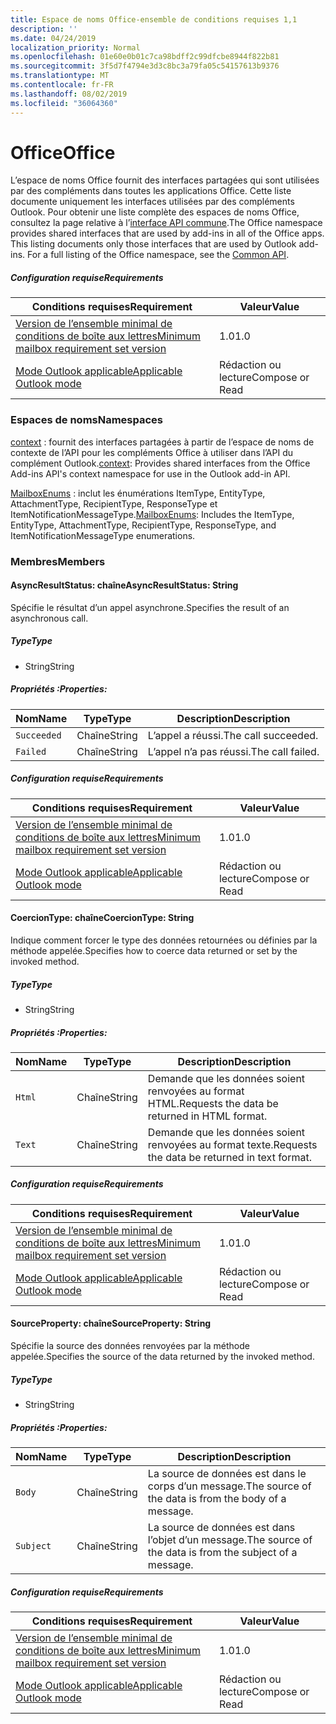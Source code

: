 ```yaml
---
title: Espace de noms Office-ensemble de conditions requises 1,1
description: ''
ms.date: 04/24/2019
localization_priority: Normal
ms.openlocfilehash: 01e60e0b01c7ca98bdff2c99dfcbe8944f822b81
ms.sourcegitcommit: 3f5d7f4794e3d3c8bc3a79fa05c54157613b9376
ms.translationtype: MT
ms.contentlocale: fr-FR
ms.lasthandoff: 08/02/2019
ms.locfileid: "36064360"
---
```

# <a name="office"></a><span data-ttu-id="82569-102">Office</span><span class="sxs-lookup"><span data-stu-id="82569-102">Office</span></span>

<span data-ttu-id="82569-p101">L’espace de noms Office fournit des interfaces partagées qui sont utilisées par des compléments dans toutes les applications Office. Cette liste documente uniquement les interfaces utilisées par des compléments Outlook. Pour obtenir une liste complète des espaces de noms Office, consultez la page relative à l’[interface API commune](/javascript/api/office).</span><span class="sxs-lookup"><span data-stu-id="82569-p101">The Office namespace provides shared interfaces that are used by add-ins in all of the Office apps. This listing documents only those interfaces that are used by Outlook add-ins. For a full listing of the Office namespace, see the [Common API](/javascript/api/office).</span></span>

##### <a name="requirements"></a><span data-ttu-id="82569-105">Configuration requise</span><span class="sxs-lookup"><span data-stu-id="82569-105">Requirements</span></span>

|<span data-ttu-id="82569-106">Conditions requises</span><span class="sxs-lookup"><span data-stu-id="82569-106">Requirement</span></span>| <span data-ttu-id="82569-107">Valeur</span><span class="sxs-lookup"><span data-stu-id="82569-107">Value</span></span>|
|---|---|
|[<span data-ttu-id="82569-108">Version de l’ensemble minimal de conditions de boîte aux lettres</span><span class="sxs-lookup"><span data-stu-id="82569-108">Minimum mailbox requirement set version</span></span>](/office/dev/add-ins/reference/requirement-sets/outlook-api-requirement-sets)| <span data-ttu-id="82569-109">1.0</span><span class="sxs-lookup"><span data-stu-id="82569-109">1.0</span></span>|
|[<span data-ttu-id="82569-110">Mode Outlook applicable</span><span class="sxs-lookup"><span data-stu-id="82569-110">Applicable Outlook mode</span></span>](/outlook/add-ins/#extension-points)| <span data-ttu-id="82569-111">Rédaction ou lecture</span><span class="sxs-lookup"><span data-stu-id="82569-111">Compose or Read</span></span>|

### <a name="namespaces"></a><span data-ttu-id="82569-112">Espaces de noms</span><span class="sxs-lookup"><span data-stu-id="82569-112">Namespaces</span></span>

<span data-ttu-id="82569-113">[context](office.context.md) : fournit des interfaces partagées à partir de l’espace de noms de contexte de l’API pour les compléments Office à utiliser dans l’API du complément Outlook.</span><span class="sxs-lookup"><span data-stu-id="82569-113">[context](office.context.md): Provides shared interfaces from the Office Add-ins API's context namespace for use in the Outlook add-in API.</span></span>

<span data-ttu-id="82569-114">[MailboxEnums](/javascript/api/outlook/office.mailboxenums.attachmenttype?view=outlook-js-1.1) : inclut les énumérations ItemType, EntityType, AttachmentType, RecipientType, ResponseType et ItemNotificationMessageType.</span><span class="sxs-lookup"><span data-stu-id="82569-114">[MailboxEnums](/javascript/api/outlook/office.mailboxenums.attachmenttype?view=outlook-js-1.1): Includes the ItemType, EntityType, AttachmentType, RecipientType, ResponseType, and ItemNotificationMessageType enumerations.</span></span>

### <a name="members"></a><span data-ttu-id="82569-115">Membres</span><span class="sxs-lookup"><span data-stu-id="82569-115">Members</span></span>

#### <a name="asyncresultstatus-string"></a><span data-ttu-id="82569-116">AsyncResultStatus: chaîne</span><span class="sxs-lookup"><span data-stu-id="82569-116">AsyncResultStatus: String</span></span>

<span data-ttu-id="82569-117">Spécifie le résultat d’un appel asynchrone.</span><span class="sxs-lookup"><span data-stu-id="82569-117">Specifies the result of an asynchronous call.</span></span>

##### <a name="type"></a><span data-ttu-id="82569-118">Type</span><span class="sxs-lookup"><span data-stu-id="82569-118">Type</span></span>

*   <span data-ttu-id="82569-119">String</span><span class="sxs-lookup"><span data-stu-id="82569-119">String</span></span>

##### <a name="properties"></a><span data-ttu-id="82569-120">Propriétés :</span><span class="sxs-lookup"><span data-stu-id="82569-120">Properties:</span></span>

|<span data-ttu-id="82569-121">Nom</span><span class="sxs-lookup"><span data-stu-id="82569-121">Name</span></span>| <span data-ttu-id="82569-122">Type</span><span class="sxs-lookup"><span data-stu-id="82569-122">Type</span></span>| <span data-ttu-id="82569-123">Description</span><span class="sxs-lookup"><span data-stu-id="82569-123">Description</span></span>|
|---|---|---|
|`Succeeded`| <span data-ttu-id="82569-124">Chaîne</span><span class="sxs-lookup"><span data-stu-id="82569-124">String</span></span>|<span data-ttu-id="82569-125">L’appel a réussi.</span><span class="sxs-lookup"><span data-stu-id="82569-125">The call succeeded.</span></span>|
|`Failed`| <span data-ttu-id="82569-126">Chaîne</span><span class="sxs-lookup"><span data-stu-id="82569-126">String</span></span>|<span data-ttu-id="82569-127">L’appel n’a pas réussi.</span><span class="sxs-lookup"><span data-stu-id="82569-127">The call failed.</span></span>|

##### <a name="requirements"></a><span data-ttu-id="82569-128">Configuration requise</span><span class="sxs-lookup"><span data-stu-id="82569-128">Requirements</span></span>

|<span data-ttu-id="82569-129">Conditions requises</span><span class="sxs-lookup"><span data-stu-id="82569-129">Requirement</span></span>| <span data-ttu-id="82569-130">Valeur</span><span class="sxs-lookup"><span data-stu-id="82569-130">Value</span></span>|
|---|---|
|[<span data-ttu-id="82569-131">Version de l’ensemble minimal de conditions de boîte aux lettres</span><span class="sxs-lookup"><span data-stu-id="82569-131">Minimum mailbox requirement set version</span></span>](/office/dev/add-ins/reference/requirement-sets/outlook-api-requirement-sets)| <span data-ttu-id="82569-132">1.0</span><span class="sxs-lookup"><span data-stu-id="82569-132">1.0</span></span>|
|[<span data-ttu-id="82569-133">Mode Outlook applicable</span><span class="sxs-lookup"><span data-stu-id="82569-133">Applicable Outlook mode</span></span>](/outlook/add-ins/#extension-points)| <span data-ttu-id="82569-134">Rédaction ou lecture</span><span class="sxs-lookup"><span data-stu-id="82569-134">Compose or Read</span></span>|

#### <a name="coerciontype-string"></a><span data-ttu-id="82569-135">CoercionType: chaîne</span><span class="sxs-lookup"><span data-stu-id="82569-135">CoercionType: String</span></span>

<span data-ttu-id="82569-136">Indique comment forcer le type des données retournées ou définies par la méthode appelée.</span><span class="sxs-lookup"><span data-stu-id="82569-136">Specifies how to coerce data returned or set by the invoked method.</span></span>

##### <a name="type"></a><span data-ttu-id="82569-137">Type</span><span class="sxs-lookup"><span data-stu-id="82569-137">Type</span></span>

*   <span data-ttu-id="82569-138">String</span><span class="sxs-lookup"><span data-stu-id="82569-138">String</span></span>

##### <a name="properties"></a><span data-ttu-id="82569-139">Propriétés :</span><span class="sxs-lookup"><span data-stu-id="82569-139">Properties:</span></span>

|<span data-ttu-id="82569-140">Nom</span><span class="sxs-lookup"><span data-stu-id="82569-140">Name</span></span>| <span data-ttu-id="82569-141">Type</span><span class="sxs-lookup"><span data-stu-id="82569-141">Type</span></span>| <span data-ttu-id="82569-142">Description</span><span class="sxs-lookup"><span data-stu-id="82569-142">Description</span></span>|
|---|---|---|
|`Html`| <span data-ttu-id="82569-143">Chaîne</span><span class="sxs-lookup"><span data-stu-id="82569-143">String</span></span>|<span data-ttu-id="82569-144">Demande que les données soient renvoyées au format HTML.</span><span class="sxs-lookup"><span data-stu-id="82569-144">Requests the data be returned in HTML format.</span></span>|
|`Text`| <span data-ttu-id="82569-145">Chaîne</span><span class="sxs-lookup"><span data-stu-id="82569-145">String</span></span>|<span data-ttu-id="82569-146">Demande que les données soient renvoyées au format texte.</span><span class="sxs-lookup"><span data-stu-id="82569-146">Requests the data be returned in text format.</span></span>|

##### <a name="requirements"></a><span data-ttu-id="82569-147">Configuration requise</span><span class="sxs-lookup"><span data-stu-id="82569-147">Requirements</span></span>

|<span data-ttu-id="82569-148">Conditions requises</span><span class="sxs-lookup"><span data-stu-id="82569-148">Requirement</span></span>| <span data-ttu-id="82569-149">Valeur</span><span class="sxs-lookup"><span data-stu-id="82569-149">Value</span></span>|
|---|---|
|[<span data-ttu-id="82569-150">Version de l’ensemble minimal de conditions de boîte aux lettres</span><span class="sxs-lookup"><span data-stu-id="82569-150">Minimum mailbox requirement set version</span></span>](/office/dev/add-ins/reference/requirement-sets/outlook-api-requirement-sets)| <span data-ttu-id="82569-151">1.0</span><span class="sxs-lookup"><span data-stu-id="82569-151">1.0</span></span>|
|[<span data-ttu-id="82569-152">Mode Outlook applicable</span><span class="sxs-lookup"><span data-stu-id="82569-152">Applicable Outlook mode</span></span>](/outlook/add-ins/#extension-points)| <span data-ttu-id="82569-153">Rédaction ou lecture</span><span class="sxs-lookup"><span data-stu-id="82569-153">Compose or Read</span></span>|

#### <a name="sourceproperty-string"></a><span data-ttu-id="82569-154">SourceProperty: chaîne</span><span class="sxs-lookup"><span data-stu-id="82569-154">SourceProperty: String</span></span>

<span data-ttu-id="82569-155">Spécifie la source des données renvoyées par la méthode appelée.</span><span class="sxs-lookup"><span data-stu-id="82569-155">Specifies the source of the data returned by the invoked method.</span></span>

##### <a name="type"></a><span data-ttu-id="82569-156">Type</span><span class="sxs-lookup"><span data-stu-id="82569-156">Type</span></span>

*   <span data-ttu-id="82569-157">String</span><span class="sxs-lookup"><span data-stu-id="82569-157">String</span></span>

##### <a name="properties"></a><span data-ttu-id="82569-158">Propriétés :</span><span class="sxs-lookup"><span data-stu-id="82569-158">Properties:</span></span>

|<span data-ttu-id="82569-159">Nom</span><span class="sxs-lookup"><span data-stu-id="82569-159">Name</span></span>| <span data-ttu-id="82569-160">Type</span><span class="sxs-lookup"><span data-stu-id="82569-160">Type</span></span>| <span data-ttu-id="82569-161">Description</span><span class="sxs-lookup"><span data-stu-id="82569-161">Description</span></span>|
|---|---|---|
|`Body`| <span data-ttu-id="82569-162">Chaîne</span><span class="sxs-lookup"><span data-stu-id="82569-162">String</span></span>|<span data-ttu-id="82569-163">La source de données est dans le corps d’un message.</span><span class="sxs-lookup"><span data-stu-id="82569-163">The source of the data is from the body of a message.</span></span>|
|`Subject`| <span data-ttu-id="82569-164">Chaîne</span><span class="sxs-lookup"><span data-stu-id="82569-164">String</span></span>|<span data-ttu-id="82569-165">La source de données est dans l’objet d’un message.</span><span class="sxs-lookup"><span data-stu-id="82569-165">The source of the data is from the subject of a message.</span></span>|

##### <a name="requirements"></a><span data-ttu-id="82569-166">Configuration requise</span><span class="sxs-lookup"><span data-stu-id="82569-166">Requirements</span></span>

|<span data-ttu-id="82569-167">Conditions requises</span><span class="sxs-lookup"><span data-stu-id="82569-167">Requirement</span></span>| <span data-ttu-id="82569-168">Valeur</span><span class="sxs-lookup"><span data-stu-id="82569-168">Value</span></span>|
|---|---|
|[<span data-ttu-id="82569-169">Version de l’ensemble minimal de conditions de boîte aux lettres</span><span class="sxs-lookup"><span data-stu-id="82569-169">Minimum mailbox requirement set version</span></span>](/office/dev/add-ins/reference/requirement-sets/outlook-api-requirement-sets)| <span data-ttu-id="82569-170">1.0</span><span class="sxs-lookup"><span data-stu-id="82569-170">1.0</span></span>|
|[<span data-ttu-id="82569-171">Mode Outlook applicable</span><span class="sxs-lookup"><span data-stu-id="82569-171">Applicable Outlook mode</span></span>](/outlook/add-ins/#extension-points)| <span data-ttu-id="82569-172">Rédaction ou lecture</span><span class="sxs-lookup"><span data-stu-id="82569-172">Compose or Read</span></span>|
